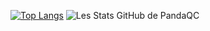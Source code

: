 [![Top Langs](https://github-readme-stats.vercel.app/api/top-langs/?username=anuraghazra&hide=javascript,html)](https://github.com/anuraghazra/github-readme-stats)
![Les Stats GitHub de PandaQC](https://github-readme-stats.vercel.app/api?username=PandaRageV2&show_icons=true&theme=radical)
